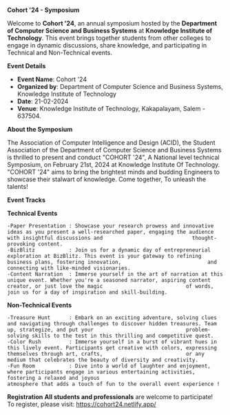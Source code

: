 **Cohort '24 - Symposium**

  Welcome to **Cohort '24**, an annual symposium hosted by the **Department of Computer Science and Business Systems** at **Knowledge Institute of Technology**. This event brings together students from other colleges to engage in dynamic discussions, share knowledge, and participating in Technical and Non-Technical events.

**Event Details**
- **Event Name**: Cohort '24
- **Organized by**: Department of Computer Science and Business Systems, Knowledge Institute of Technology
- **Date**: 21-02-2024
- **Venue**: Knowledge Institute of Technology, Kakapalayam, Salem - 637504.

**About the Symposium**

  The Association of Computer Intelligence and Design (ACID), the Student Association of the Department of Computer Science and Business Systems is thrilled to present and conduct "COHORT '24", A National level technical Symposium, on February 21st, 2024 at Knowledge Institute Of Technology. "COHORT '24" aims to bring the brightest minds and budding Engineers to showcase their stalwart of knowledge. Come together, To unleash the talents!

**Event Tracks**
  
  **Technical Events**
    
    -Paper Presentation : Showcase your research prowess and innovative ideas as you present a well-researched paper, engaging the audience with insightful discussions and                             thought-provoking content.
    -BizBlitz           : Join us for a dynamic day of entrepreneurial exploration at BizBlitz. This event is your gateway to refining business plans, fostering innovation,                            and connecting with like-minded visionaries.
    -Content Narration  : Immerse yourself in the art of narration at this unique event. Whether you're a seasoned narrator, aspiring content creator, or just love the magic                           of words, join us for a day of inspiration and skill-building.
  
  **Non-Technical Events**
    
    -Treasure Hunt      : Embark on an exciting adventure, solving clues and navigating through challenges to discover hidden treasures. Team up, strategize, and put your                              problem-solving skills to the test in this thrilling and competitive quest.
    -Color Rush         : Immerse yourself in a burst of vibrant hues in this lively event. Participants get creative with colors, expressing themselves through art, crafts,                           or any medium that celebrates the beauty of diversity and creativity.
    -Fun Room           : Dive into a world of laughter and enjoyment, where participants engage in various entertaining activities, fostering a relaxed and joyous                                     atmosphere that adds a touch of fun to the overall event experience !
    
**Registration**
**All students and professionals** are welcome to participate!  
To register, please visit: https://cohort24.netlify.app/

